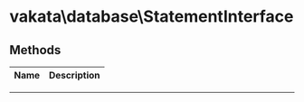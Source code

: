 # vakata\database\StatementInterface


## Methods

| Name | Description |
|------|-------------|

---


